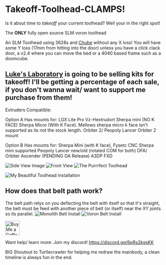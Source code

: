 # Takeoff-Toolhead-CLAMPS!
Is it about time to *takeoff* your current toolhead? Well your in the right spot!

The **ONLY** fully open source SLM voron toolhead

An SLM Toolhead using 3628s and [Chube](https://chubehotend.com) without any X loss! You will have some Y loss (17mm from hitting into the door) unless you have a click clack door, a v2.4 where you can move the bed or a 4040 based frame such as a doomcube.

## [Luke's Laboratory](https://lukeslabonline.com/) is going to be selling kits for takeoff! I'll be getting a percentage of each sale, if you don't wanna wait/ want to support me purchase from them!

Extruders Compatible:

Option A Has mounts for:
LGX Lite Pro
Vz-Hextrudort
Sherpa mini (NO K FACE)
Sherpa Micro (With K Face). Mellows sherpa micro k face isn't supported as its not the stock length.
Orbiter 2/ Peopoly Lancer Orbiter 2 mount

Option B Has mounts for:
Sherpa Mini (with K face), Fysetc CNC Sherpa mini supported
Peopoly Lancer new/old (rotated COM for both)
DFA/ Orbiter Ascender (PENDING OA Release)
A3DP FXD 

![Side View Image](Images/Takeoff%20Side%20Shot.png)
![Front View](Images/Takeoff%20Front%20View.png)
![The Purrrfect Toolhead](Images/Purrrfect%20Top%20Plate.png)

![My Beautiful Toolhead installation](Images/Burgos%20install.jpg)

## How does that belt path work?
The belt path relys on you deflecting the belt with itself so that it's straight, the belt must be feed with another piece of belt (or itself) near the XY joints so its parallel.
![Monolith Belt Install](Images/Monolith%20Belt%20Path.png)
![Voron Belt Install](Images/Voron%20Belt%20Path.png)

<a href='https://ko-fi.com/burgo' target='_blank'><img height='46' style='border:0px;height:46px;' src='https://az743702.vo.msecnd.net/cdn/kofi3.png?v=0' border='0' alt='Buy Me a Coffee at ko-fi.com' /></a> 

Want help/ learn more: Join my discord!
https://discord.gg/6pRs2kgsKK

BIG Shoutout to Turtlecrawler for helping me redraw the mainbody, a clean timeline is always fun in the end.
